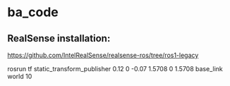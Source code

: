 # ba_code

## RealSense installation:
https://github.com/IntelRealSense/realsense-ros/tree/ros1-legacy

rosrun tf static_transform_publisher 0.12 0 -0.07 1.5708 0 1.5708 base_link world 10